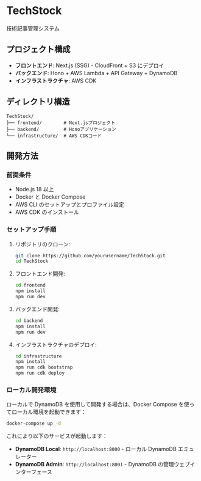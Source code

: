 # TechStock

技術記事管理システム

## プロジェクト構成

-   **フロントエンド**: Next.js (SSG) - CloudFront + S3 にデプロイ
-   **バックエンド**: Hono + AWS Lambda + API Gateway + DynamoDB
-   **インフラストラクチャ**: AWS CDK

## ディレクトリ構造

```
TechStock/
├── frontend/        # Next.jsプロジェクト
├── backend/         # Honoアプリケーション
└── infrastructure/  # AWS CDKコード
```

## 開発方法

### 前提条件

-   Node.js 18 以上
-   Docker と Docker Compose
-   AWS CLI のセットアップとプロファイル設定
-   AWS CDK のインストール

### セットアップ手順

1. リポジトリのクローン:

    ```bash
    git clone https://github.com/yourusername/TechStock.git
    cd TechStock
    ```

2. フロントエンド開発:

    ```bash
    cd frontend
    npm install
    npm run dev
    ```

3. バックエンド開発:

    ```bash
    cd backend
    npm install
    npm run dev
    ```

4. インフラストラクチャのデプロイ:
    ```bash
    cd infrastructure
    npm install
    npm run cdk bootstrap
    npm run cdk deploy
    ```

### ローカル開発環境

ローカルで DynamoDB を使用して開発する場合は、Docker Compose を使ってローカル環境を起動できます：

```bash
docker-compose up -d
```

これにより以下のサービスが起動します：

-   **DynamoDB Local**: `http://localhost:8000` - ローカル DynamoDB エミュレーター
-   **DynamoDB Admin**: `http://localhost:8001` - DynamoDB の管理ウェブインターフェース
